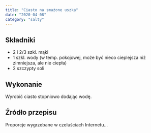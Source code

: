 ```yaml
---
title: "Ciasto na smażone uszka"
date: "2020-04-08"
category: "salty"
---
```


## Składniki

- 2 i 2/3 szkl. mąki
- 1 szkl. wody (w temp. pokojowej, może być nieco cieplejsza niż zimniejsza, ale nie ciepła)
- 2 szczypty soli

## Wykonanie

Wyrobić ciasto stopniowo dodając wodę.

## Źródło przepisu

Proporcje wygrzebane w czeluściach Internetu...
